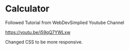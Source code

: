 # Calculator

Followed Tutorial from WebDevSimplied Youtube Channel

https://youtu.be/j59qQ7YWLxw

Changed CSS to be more responsive.
